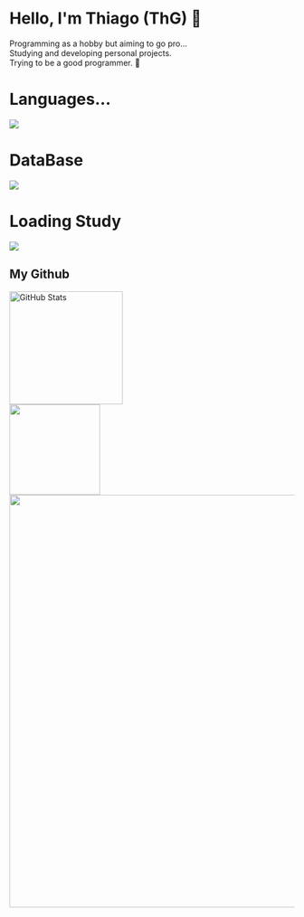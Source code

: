 # Hello, I'm Thiago (ThG) 🧩
<div>	
	Programming as a hobby but aiming to go pro... </br>
	Studying and developing personal projects. </br>
	Trying to be a good programmer. 🧃
</div>

# Languages...
<div>
  <a href='https://skillicons.dev'>
    <img src='https://skillicons.dev/icons?i=python,html,css,js'/>
  </a>
</div>

# DataBase
<div>
  <a href='https://skillicons.dev'>
    <img src='https://skillicons.dev/icons?i=mysql'/>
  </a>
</div>

# Loading Study
<div>
  <a href='https://skillicons.dev'>
    <img src='https://skillicons.dev/icons?i=java,c,cpp'/> </br>
  </a>
</div>

## My Github  
<div>
   <img 
      alt="GitHub Stats" 
      height="200" 
      src="https://github-readme-stats.vercel.app/api/top-langs/?username=ithiagodev&layout=compact&langs_count=16&theme=chartreuse-dark" 
  />
</div>

<div>
  <img
    style="min-width: 160px;"
    height="160"
    src="https://streak-stats.demolab.com/?user=ithiagodev&theme=chartreuse_dark&hide_border=true&date_format=M%20j%5B%2C%20Y%5D"
  />
</div>

<div>
  <img
    width="730"
    src="http://github-profile-summary-cards.vercel.app/api/cards/profile-details?username=ithiagodev&theme=chartreuse_dark"
  />
</div>
